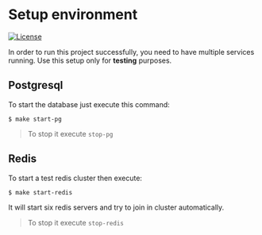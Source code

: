 # Setup environment

[![License](https://img.shields.io/badge/License-GPLv3%202.0-brightgreen.svg?style=for-the-badge)](https://www.gnu.org/licenses/gpl-3.0)

In order to run this project successfully, you need to have multiple services 
running. Use this setup only for **testing** purposes.

## Postgresql

To start the database just execute this command:

```
$ make start-pg
```

>To stop it execute `stop-pg`

## Redis

To start a test redis cluster then execute:

```
$ make start-redis
```

It will start six redis servers and try to join in cluster automatically.

>To stop it execute `stop-redis`
